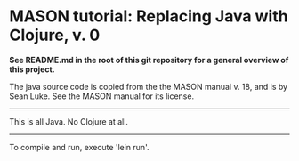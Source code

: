 MASON tutorial: Replacing Java with Clojure, v. 0
====

**See README.md in the root of this git repository for a general overview
of this project.**

The java source code is copied from the the MASON manual v. 18, and is
by Sean Luke.  See the MASON manual for its license.

----------

This is all Java.  No Clojure at all.

----------

To compile and run, execute 'lein run'.

